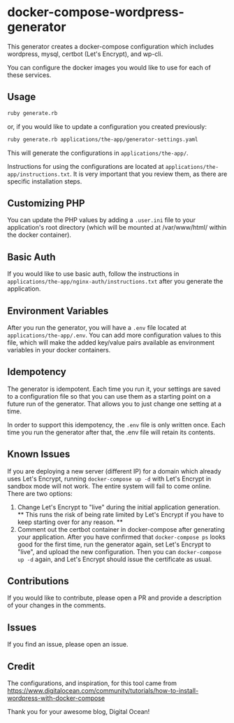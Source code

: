 docker-compose-wordpress-generator
==================================

This generator creates a docker-compose configuration which includes wordpress,
mysql, certbot (Let's Encrypt), and wp-cli.

You can configure the docker images you would like to use for each of these
services.

## Usage

```bash
ruby generate.rb
```
or, if you would like to update a configuration you created previously:

```bash
ruby generate.rb applications/the-app/generator-settings.yaml
```

This will generate the configurations in `applications/the-app/`.

Instructions for using the configurations are located at
`applications/the-app/instructions.txt`. It is very important that you review
them, as there are specific installation steps.

## Customizing PHP

You can update the PHP values by adding a `.user.ini` file to your application's root directory (which will be mounted at /var/www/html/ within the docker container).

## Basic Auth

If you would like to use basic auth, follow the instructions in
`applications/the-app/nginx-auth/instructions.txt` after you generate the
application.

## Environment Variables

After you run the generator, you will have a `.env` file located at
`applications/the-app/.env`. You can add more configuration values to this file,
which will make the added key/value pairs available as environment variables in
your docker containers.

## Idempotency

The generator is idempotent. Each time you run it, your settings are saved to a
configuration file so that you can use them as a starting point on a future run
of the generator. That allows you to just change one setting at a time.

In order to support this idempotency, the `.env` file is only written once. Each
time you run the generator after that, the .env file will retain its contents.

## Known Issues

If you are deploying a new server (different IP) for a domain which already uses
Let's Encrypt, running `docker-compose up -d` with Let's Encrypt in sandbox mode
will not work. The entire system will fail to come online. There are two
options:

1. Change Let's Encrypt to "live" during the initial application generation.
   ** This runs the risk of being rate limited by Let's Encrypt if you have to
   keep starting over for any reason. **
2. Comment out the certbot container in docker-compose after generating your
   application. After you have confirmed that `docker-compose ps` looks good for
   the first time, run the generator again, set Let's Encrypt to "live", and
   upload the new configuration. Then you can `docker-compose up -d` again, and
   Let's Encrypt should issue the certificate as usual.

## Contributions

If you would like to contribute, please open a PR and provide a description of
your changes in the comments.

## Issues

If you find an issue, please open an issue.

## Credit

The configurations, and inspiration, for this tool came from
https://www.digitalocean.com/community/tutorials/how-to-install-wordpress-with-docker-compose

Thank you for your awesome blog, Digital Ocean!
